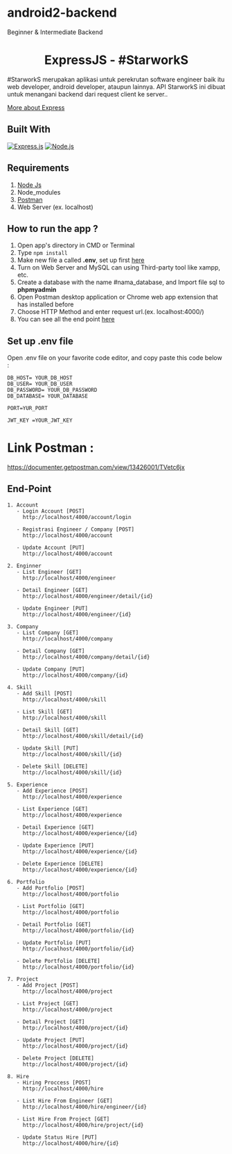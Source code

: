 # android2-backend
Beginner &amp; Intermediate Backend
<h1 align="center">ExpressJS - #StarworkS</h1>

#StarworkS merupakan aplikasi untuk perekrutan software engineer baik itu web developer, android developer, ataupun lainnya.
API StarworkS ini dibuat untuk menangani backend dari request client ke server.. 

[More about Express](https://en.wikipedia.org/wiki/Express.js)

## Built With

[![Express.js](https://img.shields.io/badge/Express.js-4.x-orange.svg?style=rounded-square)](https://expressjs.com/en/starter/installing.html)
[![Node.js](https://img.shields.io/badge/Node.js-v14.15.0.svg?style=rounded-square)](https://nodejs.org/en/download/)

## Requirements

1. <a href="https://nodejs.org/en/download/">Node Js</a>
2. Node_modules
3. <a href="https://www.getpostman.com/">Postman</a>
4. Web Server (ex. localhost)

## How to run the app ?

1. Open app's directory in CMD or Terminal
2. Type `npm install`
3. Make new file a called **.env**, set up first [here](#set-up-env-file)
4. Turn on Web Server and MySQL can using Third-party tool like xampp, etc.
5. Create a database with the name #nama_database, and Import file sql to **phpmyadmin**
6. Open Postman desktop application or Chrome web app extension that has installed before
7. Choose HTTP Method and enter request url.(ex. localhost:4000/)
8. You can see all the end point [here](#end-point)

## Set up .env file

Open .env file on your favorite code editor, and copy paste this code below :

```
DB_HOST= YOUR_DB_HOST
DB_USER= YOUR_DB_USER
DB_PASSWORD= YOUR_DB_PASSWORD
DB_DATABASE= YOUR_DATABASE

PORT=YUR_PORT

JWT_KEY =YOUR_JWT_KEY
```

# Link Postman : 
https://documenter.getpostman.com/view/13426001/TVetc6jx


## End-Point

 ```
1. Account
    - Login Account [POST]
      http://localhost/4000/account/login

    - Registrasi Engineer / Company [POST]
      http://localhost/4000/account

    - Update Account [PUT]
      http://localhost/4000/account

2. Enginner
    - List Engineer [GET]
      http://localhost/4000/engineer

    - Detail Engineer [GET]
      http://localhost/4000/engineer/detail/{id}

    - Update Engineer [PUT]
      http://localhost/4000/engineer/{id}

3. Company
    - List Company [GET]
      http://localhost/4000/company

    - Detail Company [GET]
      http://localhost/4000/company/detail/{id}

    - Update Company [PUT]
      http://localhost/4000/company/{id}

4. Skill
    - Add Skill [POST]
      http://localhost/4000/skill
    
    - List Skill [GET]
      http://localhost/4000/skill

    - Detail Skill [GET]
      http://localhost/4000/skill/detail/{id}

    - Update Skill [PUT]
      http://localhost/4000/skill/{id}

    - Delete Skill [DELETE]
      http://localhost/4000/skill/{id}

5. Experience
    - Add Experience [POST]
      http://localhost/4000/experience

    - List Experience [GET]
      http://localhost/4000/experience

    - Detail Experience [GET]
      http://localhost/4000/experience/{id}

    - Update Experience [PUT]
      http://localhost/4000/experience/{id}

    - Delete Experience [DELETE]
      http://localhost/4000/experience/{id}

6. Portfolio
    - Add Portfolio [POST]
      http://localhost/4000/portfolio

    - List Portfolio [GET]
      http://localhost/4000/portfolio
    
    - Detail Portfolio [GET]
      http://localhost/4000/portfolio/{id}

    - Update Portfolio [PUT]
      http://localhost/4000/portfolio/{id}

    - Delete Portfolio [DELETE]
      http://localhost/4000/portfolio/{id}

7. Project
    - Add Project [POST]
      http://localhost/4000/project

    - List Project [GET]
      http://localhost/4000/project

    - Detail Project [GET]
      http://localhost/4000/project/{id}

    - Update Project [PUT]
      http://localhost/4000/project/{id}

    - Delete Project [DELETE]
      http://localhost/4000/project/{id}

8. Hire
    - Hiring Proccess [POST]
      http://localhost/4000/hire

    - List Hire From Engineer [GET]
      http://localhost/4000/hire/engineer/{id}

    - List Hire From Project [GET]
      http://localhost/4000/hire/project/{id}

    - Update Status Hire [PUT]
      http://localhost/4000/hire/{id}
```
